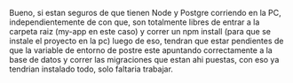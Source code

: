 Bueno, si estan seguros de que tienen Node y Postgre corriendo en la PC, independientemente de con que,
son totalmente libres de entrar a la carpeta raiz (my-app en este caso) 
y correr un npm install (para que se instale el proyecto en la pc)
luego de eso, tendran que estar pendientes de que la variable de entorno de postre este apuntando correctamente a la base de datos
y correr las migraciones que estan ahi puestas, con eso ya tendrian instalado todo, solo faltaria trabajar.
